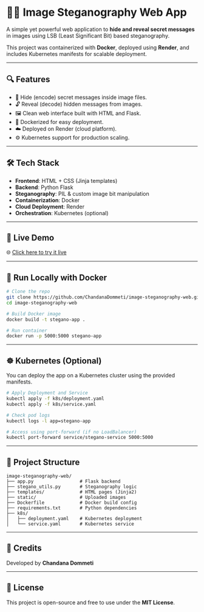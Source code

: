 
# 🕵️‍♀️ Image Steganography Web App

A simple yet powerful web application to **hide and reveal secret messages** in images using LSB (Least Significant Bit) based steganography.

This project was containerized with **Docker**, deployed using **Render**, and includes Kubernetes manifests for scalable deployment.

---

## 🔍 Features

- 🔐 Hide (encode) secret messages inside image files.
- 🔓 Reveal (decode) hidden messages from images.
- 🖼 Clean web interface built with HTML and Flask.
- 🐳 Dockerized for easy deployment.
- ☁️ Deployed on Render (cloud platform).
- ⚙️ Kubernetes support for production scaling.

---

## 🛠 Tech Stack

- **Frontend**: HTML + CSS (Jinja templates)
- **Backend**: Python Flask
- **Steganography**: PIL & custom image bit manipulation
- **Containerization**: Docker
- **Cloud Deployment**: Render
- **Orchestration**: Kubernetes (optional)

---

## 🚀 Live Demo

🌐 [Click here to try it live](https://image-steganography-web.onrender.com)

---

## 🐳 Run Locally with Docker

```bash
# Clone the repo
git clone https://github.com/ChandanaDommeti/image-steganography-web.git
cd image-steganography-web

# Build Docker image
docker build -t stegano-app .

# Run container
docker run -p 5000:5000 stegano-app
````

---

## ☸️ Kubernetes (Optional)

You can deploy the app on a Kubernetes cluster using the provided manifests.

```bash
# Apply Deployment and Service
kubectl apply -f k8s/deployment.yaml
kubectl apply -f k8s/service.yaml

# Check pod logs
kubectl logs -l app=stegano-app

# Access using port-forward (if no LoadBalancer)
kubectl port-forward service/stegano-service 5000:5000
```

---

## 📁 Project Structure

```
image-steganography-web/
├── app.py                 # Flask backend
├── stegano_utils.py       # Steganography logic
├── templates/             # HTML pages (Jinja2)
├── static/                # Uploaded images
├── Dockerfile             # Docker build config
├── requirements.txt       # Python dependencies
├── k8s/
│   ├── deployment.yaml    # Kubernetes deployment
│   └── service.yaml       # Kubernetes service
```

---

## 🙌 Credits

Developed by **Chandana Dommeti**

---

## 📝 License

This project is open-source and free to use under the **MIT License**.

```
